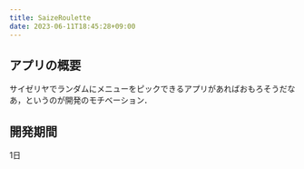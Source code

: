 ```yaml
---
title: SaizeRoulette
date: 2023-06-11T18:45:28+09:00
---
```



## アプリの概要

サイゼリヤでランダムにメニューをピックできるアプリがあればおもろそうだなあ，というのが開発のモチベーション．

## 開発期間

1日
